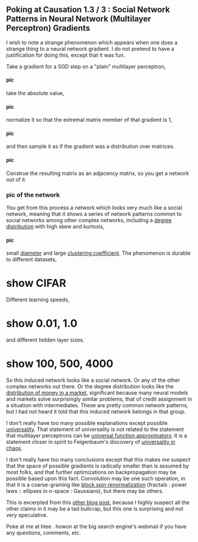 Poking at Causation 1.3 / 3 : Social Network Patterns in Neural Network (Multilayer Perceptron) Gradients
----

I wish to note a strange phenomenon which appears when one does a strange thing to a neural network gradient. I do not pretend to have a justification for doing this, except that it was fun.

Take a gradient for a SGD step on a "plain" multilayer perceptron,

#### pic

take the absolute value,

#### pic

normalize it so that the extremal matrix member of that gradient is 1,

#### pic

and then sample it as if the gradient was a distribution over matrices.

#### pic

Construe the resulting matrix as an adjacency matrix, so you get a network out of it.

### pic of the network

You get from this process a network which looks very much like a social network, meaning that it shows a series of network patterns common to social networks among other complex networks, including a [degree distribution](http://users.phys.psu.edu/~ralbert/phys597_09/c03_netw_prop.pdf) with high skew and kurtosis,

#### pic

small [diameter](http://mathworld.wolfram.com/GraphDiameter.html) and large [clustering coefficient](https://networkx.github.io/documentation/latest/reference/algorithms.clustering.html). The phenomenon is durable to different datasets,

# show CIFAR

Different learning speeds,

# show 0.01, 1.0

and different hidden layer sizes.

# show 100, 500, 4000

So this induced network looks like a social network. Or any of the other complex networks out there. Or the degree distribution looks like the [distribution of money in a market](http://online.itp.ucsb.edu/online/colloq/yakovenko1/pdf/Yakovenko.pdf), significant because many neural models and markets solve surprisingly similar problems, that of credit assignment in a situation with intermediates. These are pretty common network patterns, but I had not heard it told that this induced network belongs in that group.

I don't really have too many possible explanations except possible [universality](https://terrytao.wordpress.com/2009/07/03/benfords-law-zipfs-law-and-the-pareto-distribution/). That statement of universality is not related to the statement that multilayer perceptrons can be [universal function approximators](https://en.wikipedia.org/wiki/Universal_approximation_theorem): it is a statement closer in spirit to Feigenbaum's discovery of [universality in chaos](https://en.wikipedia.org/wiki/Feigenbaum_constants).

I don't really have too many conclusions except that this makes me suspect that the space of possible gradients is radically smaller than is assumed by most folks, and that further optimizations on backpropagation may be possible based upon this fact. Convolution may be one such operation, in that it is a coarse-graining like [block spin renormalization](https://en.wikipedia.org/wiki/Renormalization_group#Block_spin) (fractals : power laws :: ellipses in n-space : Gaussians), but there may be others.

This is excerpted from this [other blog post](http://howonlee.github.io/2016/01/21/Poking%2520At%2520Causation1.html), because I highly suspect all the other claims in it may be a tad bullcrap, but this one is surprising and not very speculative.

Poke at me at hlee . howon at the big search engine's webmail if you have any questions, comments, etc.
